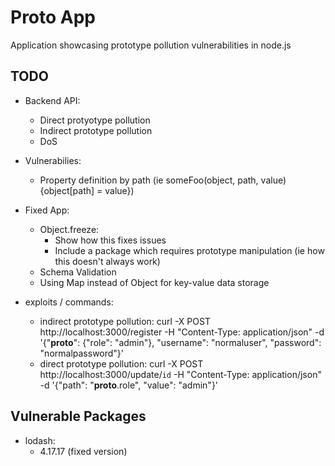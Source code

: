 # Proto App

Application showcasing prototype pollution vulnerabilities in node.js

## TODO

- Backend API:
    - Direct protyotype pollution
    - Indirect prototype pollution
    - DoS 
- Vulnerabilies:
    - Property definition by path (ie someFoo(object, path, value) {object[path] = value})
- Fixed App:
    - Object.freeze:
        - Show how this fixes issues
        - Include a package which requires prototype manipulation (ie how this doesn't always work)
    - Schema Validation
    - Using Map instead of Object for key-value data storage

- exploits / commands:
    - indirect prototype pollution: curl -X POST http://localhost:3000/register -H "Content-Type: application/json" -d '{"__proto__": {"role": "admin"}, "username": "normaluser", "password": "normalpassword"}'
    - direct prototype pollution: curl -X POST http://localhost:3000/update/`id` -H "Content-Type: application/json" -d '{"path": "__proto__.role", "value": "admin"}'



## Vulnerable Packages
- lodash:
    - 4.17.17 (fixed version)